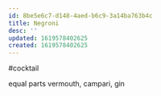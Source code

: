 ```yaml
---
id: 8be5e6c7-d148-4aed-b6c9-3a14ba763b4c
title: Negroni
desc: ''
updated: 1619578402625
created: 1619578402625
---
```

#cocktail

equal parts vermouth, campari, gin
